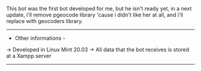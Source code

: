  This bot was the first bot developed for me, but he isn't ready yet, in a next update, i'll remove pgeocode library 'cause i didn't like her at all, and i'll replace with geocoders library.

-------------------------------------------------------------------

- Other informations - 

 -> Developed in Linux Mint 20.03
 -> All data that the bot receives is stored at a Xampp server

-------------------------------------------------------------------
